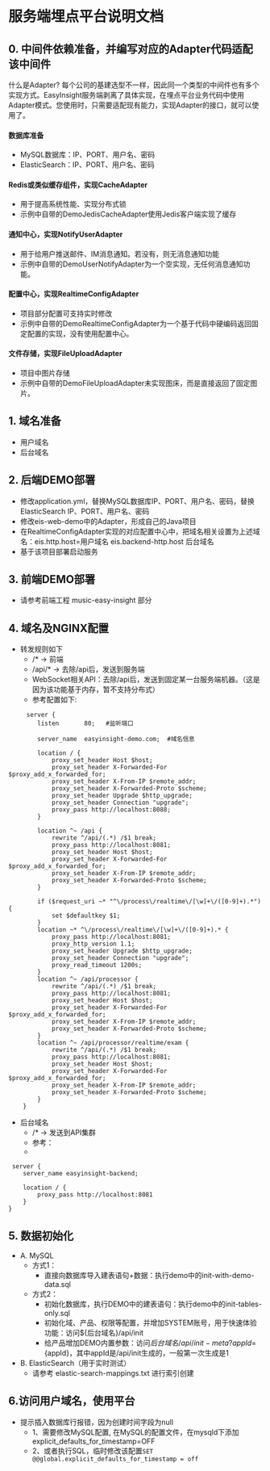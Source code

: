 # 服务端埋点平台说明文档

## 0. 中间件依赖准备，并编写对应的Adapter代码适配该中间件

什么是Adapter?
每个公司的基建选型不一样，因此同一个类型的中间件也有多个实现方式。EasyInsight服务端剥离了具体实现，在埋点平台业务代码中使用Adapter模式。您使用时，只需要适配现有能力，实现Adapter的接口，就可以使用了。

#### 数据库准备

* MySQL数据库：IP、PORT、用户名、密码
* ElasticSearch：IP、PORT、用户名、密码

#### Redis或类似缓存组件，实现CacheAdapter

* 用于提高系统性能、实现分布式锁
* 示例中自带的DemoJedisCacheAdapter使用Jedis客户端实现了缓存

#### 通知中心，实现NotifyUserAdapter

* 用于给用户推送邮件、IM消息通知。若没有，则无消息通知功能
* 示例中自带的DemoUserNotifyAdapter为一个空实现，无任何消息通知功能。

#### 配置中心，实现RealtimeConfigAdapter

* 项目部分配置可支持实时修改
* 示例中自带的DemoRealtimeConfigAdapter为一个基于代码中硬编码返回固定配置的实现，没有使用配置中心。

#### 文件存储，实现FileUploadAdapter

* 项目中图片存储
* 示例中自带的DemoFileUploadAdapter未实现图床，而是直接返回了固定图片。

## 1. 域名准备

* 用户域名
* 后台域名

## 2. 后端DEMO部署

* 修改application.yml，替换MySQL数据库IP、PORT、用户名、密码，替换ElasticSearch IP、PORT、用户名、密码
* 修改eis-web-demo中的Adapter，形成自己的Java项目
* 在RealtimeConfigAdapter实现的对应配置中心中，把域名相关设置为上述域名：eis.http.host=用户域名 eis.backend-http.host 后台域名
* 基于该项目部署启动服务

## 3. 前端DEMO部署

* 请参考前端工程 music-easy-insight 部分

## 4. 域名及NGINX配置

* 转发规则如下
    * /* -> 前端
    * /api/* -> 去除/api后，发送到服务端
    * WebSocket相关API：去除/api后，发送到固定某一台服务端机器。（这是因为该功能基于内存，暂不支持分布式）
    * 参考配置如下:

```
     server {
        listen       80;   #监听端口
        
        server_name  easyinsight-demo.com;  #域名信息

        location / {
            proxy_set_header Host $host;
            proxy_set_header X-Forwarded-For $proxy_add_x_forwarded_for;
            proxy_set_header X-From-IP $remote_addr;
            proxy_set_header X-Forwarded-Proto $scheme;
            proxy_set_header Upgrade $http_upgrade;
            proxy_set_header Connection "upgrade";
            proxy_pass http://localhost:8088;
        }

        location ^~ /api {
            rewrite ^/api/(.*) /$1 break;
            proxy_pass http://localhost:8081;
            proxy_set_header Host $host;
            proxy_set_header X-Forwarded-For $proxy_add_x_forwarded_for;
            proxy_set_header X-From-IP $remote_addr;
            proxy_set_header X-Forwarded-Proto $scheme;
        }

        if ($request_uri ~* "^\/process\/realtime\/[\w]+\/([0-9]+).*") {
            set $defaultkey $1;
        }
        location ~* ^\/process\/realtime\/[\w]+\/([0-9]+).* {
            proxy_pass http://localhost:8081;
            proxy_http_version 1.1;
            proxy_set_header Upgrade $http_upgrade;
            proxy_set_header Connection "upgrade";
            proxy_read_timeout 1200s; 
        }
        location ^~ /api/processor {
            rewrite ^/api/(.*) /$1 break;
            proxy_pass http://localhost:8081;
            proxy_set_header Host $host;
            proxy_set_header X-Forwarded-For $proxy_add_x_forwarded_for;
            proxy_set_header X-From-IP $remote_addr;
            proxy_set_header X-Forwarded-Proto $scheme;
        }
        location ^~ /api/processor/realtime/exam {
            rewrite ^/api/(.*) /$1 break;
            proxy_pass http://localhost:8081;
            proxy_set_header Host $host;
            proxy_set_header X-Forwarded-For $proxy_add_x_forwarded_for;
            proxy_set_header X-From-IP $remote_addr;
            proxy_set_header X-Forwarded-Proto $scheme;
        }
    }
```

* 后台域名
    * /* -> 发送到API集群
    * 参考：
    *
```
 server {
    server_name easyinsight-backend;

    location / {
        proxy_pass http://localhost:8081
    }
}
```

## 5. 数据初始化

* A. MySQL
  * 方式1：
    * 直接向数据库导入建表语句+数据：执行demo中的init-with-demo-data.sql
  * 方式2：
    * 初始化数据库，执行DEMO中的建表语句：执行demo中的init-tables-only.sql
    * 初始化域、产品、权限等配置，并增加SYSTEM账号，用于快速体验功能：访问${后台域名}/api/init
    * 给产品增加DEMO内置参数：访问${后台域名}/api/init-meta?appId=${appId}，其中appId是/api/init生成的，一般第一次生成是1
* B. ElasticSearch（用于实时测试）
  *  请参考 elastic-search-mappings.txt 进行索引创建

## 6.访问用户域名，使用平台

* 提示插入数据库行报错，因为创建时间字段为null
  * 1、需要修改MySQL配置, 在MySQL的配置文件，在mysqld下添加 explicit_defaults_for_timestamp=OFF
  * 2、或者执行SQL，临时修改该配置`SET @@global.explicit_defaults_for_timestamp = off`
